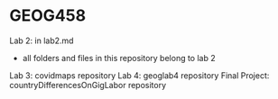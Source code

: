 # GEOG458

Lab 2: in lab2.md
* all folders and files in this repository belong to lab 2

Lab 3: covidmaps repository
Lab 4: geoglab4 repository
Final Project: countryDifferencesOnGigLabor repository
